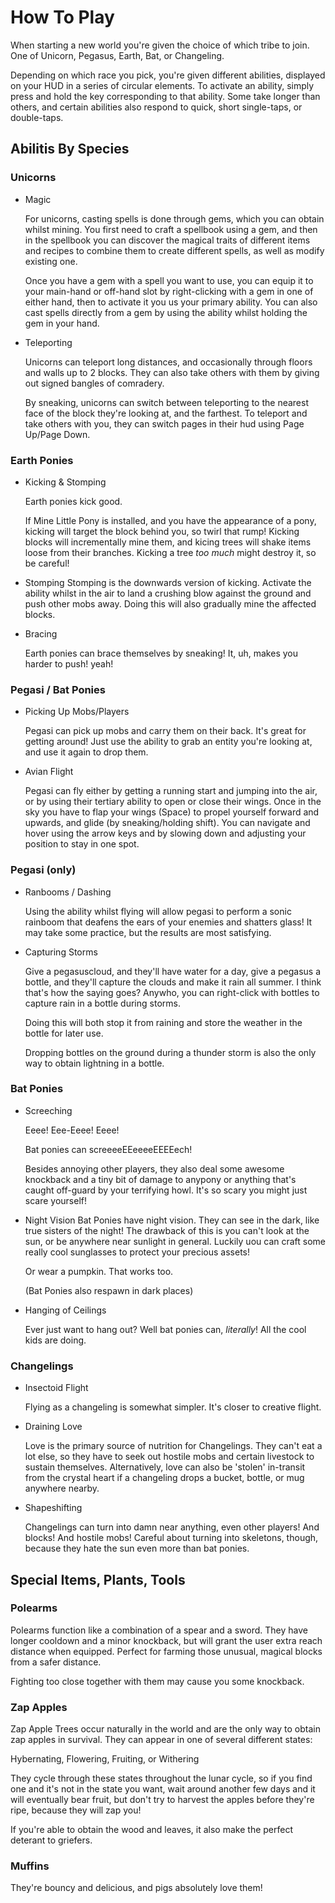 # How To Play

When starting a new world you're given the choice of which tribe to join. One of Unicorn, Pegasus, Earth, Bat, or Changeling.

Depending on which race you pick, you're given different abilities, displayed on your HUD in a series of circular elements.
To activate an ability, simply press and hold the key corresponding to that ability. Some take longer than others, and certain abilities
also respond to quick, short single-taps, or double-taps.

## Abilitis By Species

### Unicorns

 - Magic

   For unicorns, casting spells is done through gems, which you can obtain whilst mining. You first need to craft a spellbook using a gem, and then
   in the spellbook you can discover the magical traits of different items and recipes to combine them to create different spells, as well
   as modify existing one.

   Once you have a gem with a spell you want to use, you can equip it to your main-hand or off-hand slot by right-clicking with a gem in
   one of either hand, then to activate it you us your primary ability. You can also cast spells directly from a gem by using the ability
   whilst holding the gem in your hand.

 - Teleporting
   
   Unicorns can teleport long distances, and occasionally through floors and walls up to 2 blocks. They can also take others with them by giving out signed
   bangles of comradery.
   
   By sneaking, unicorns can switch between teleporting to the nearest face of the block they're looking at, and the farthest. To teleport and take others
   with you, they can switch pages in their hud using Page Up/Page Down.

### Earth Ponies
 - Kicking & Stomping

   Earth ponies kick good.

   If Mine Little Pony is installed, and you have the appearance of a pony, kicking will target the block behind you, so twirl that rump!
   Kicking blocks will incrementally mine them, and kicing trees will shake items loose from their branches. Kicking a tree _too much_ might destroy it,
   so be careful!

 - Stomping
   Stomping is the downwards version of kicking. Activate the ability whilst in the air to land a crushing blow against the ground and push
   other mobs away. Doing this will also gradually mine the affected blocks.

 - Bracing

   Earth ponies can brace themselves by sneaking! It, uh, makes you harder to push! yeah!

### Pegasi / Bat Ponies

 - Picking Up Mobs/Players

   Pegasi can pick up mobs and carry them on their back. It's great for getting around! Just use the ability to grab an entity you're looking at,
   and use it again to drop them.

 - Avian Flight

   Pegasi can fly either by getting a running start and jumping into the air, or by using their tertiary ability to open or close their wings.
   Once in the sky you have to flap your wings (Space) to propel yourself forward and upwards, and glide (by sneaking/holding shift).
   You can navigate and hover using the arrow keys and by slowing down and adjusting your position to stay in one spot.
   
   
### Pegasi (only)
 - Ranbooms / Dashing
   
   Using the ability whilst flying will allow pegasi to perform a sonic rainboom that deafens the ears of your enemies and shatters glass!
   It may take some practice, but the results are most satisfying.

 - Capturing Storms
   
   Give a pegasuscloud, and they'll have water for a day, give a pegasus a bottle, and they'll capture the clouds and make it rain all
   summer. I think that's how the saying goes? Anywho, you can right-click with bottles to capture rain in a bottle during storms.

   Doing this will both stop it from raining and store the weather in the bottle for later use.
   
   Dropping bottles on the ground during a thunder storm is also the only way to obtain lightning in a bottle.

### Bat Ponies
 - Screeching
 
   Eeee! Eee-Eeee! Eeee!
   
   Bat ponies can screeeeEEeeeeEEEEech!
   
   Besides annoying other players, they also deal some awesome knockback and a tiny bit of damage to anypony or anything that's caught off-guard by
   your terrifying howl. It's so scary you might just scare yourself!

 - Night Vision
   Bat Ponies have night vision. They can see in the dark, like true sisters of the night! The drawback of this is you can't look at the sun, or be
   anywhere near sunlight in general. Luckily uou can craft some really cool sunglasses to protect your precious assets!
   
   Or wear a pumpkin. That works too.
   
   (Bat Ponies also respawn in dark places)
   
 - Hanging of Ceilings

   Ever just want to hang out? Well bat ponies can, _literally_! All the cool kids are doing.

### Changelings

 - Insectoid Flight

   Flying as a changeling is somewhat simpler. It's closer to creative flight.
   
 - Draining Love

   Love is the primary source of nutrition for Changelings. They can't eat a lot else, so they have to seek out hostile mobs and certain livestock to
   sustain themselves. Alternatively, love can also be 'stolen' in-transit from the crystal heart if a changeling drops a bucket, bottle, or mug
   anywhere nearby.
   
 - Shapeshifting
   
   Changelings can turn into damn near anything, even other players! And blocks! And hostile mobs!
   Careful about turning into skeletons, though, because they hate the sun even more than bat ponies.

## Special Items, Plants, Tools

### Polearms

Polearms function like a combination of a spear and a sword. They have longer cooldown and a minor knockback, but will grant the user extra reach distance
when equipped. Perfect for farming those unusual, magical blocks from a safer distance.

Fighting too close together with them may cause you some knockback.

### Zap Apples

Zap Apple Trees occur naturally in the world and are the only way to obtain zap apples in survival. They can appear in one of several different states:

Hybernating, Flowering, Fruiting, or Withering

They cycle through these states throughout the lunar cycle, so if you find one and it's not in the state you want, wait around another few days and it
will eventually bear fruit, but don't try to harvest the apples before they're ripe, because they will zap you!

If you're able to obtain the wood and leaves, it also make the perfect deterant to griefers.

### Muffins

They're bouncy and delicious, and pigs absolutely love them!